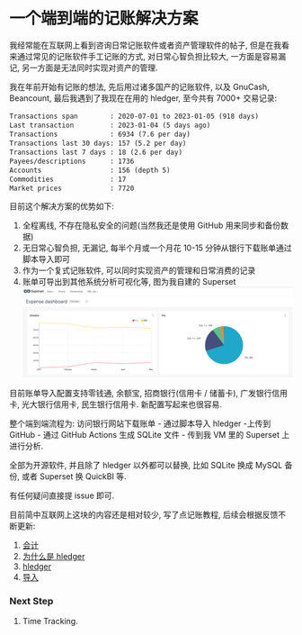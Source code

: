 # 一个端到端的记账解决方案

我经常能在互联网上看到咨询日常记账软件或者资产管理软件的帖子, 但是在我看来通过常见的记账软件手工记账的方式, 对日常心智负担比较大, 一方面是容易漏记, 另一方面是无法同时实现对资产的管理.

我在年前开始有记账的想法, 先后用过诸多国产的记账软件, 以及 GnuCash, Beancount, 最后我遇到了我现在在用的 hledger, 至今共有 7000+ 交易记录:
```
Transactions span        : 2020-07-01 to 2023-01-05 (918 days)
Last transaction         : 2023-01-04 (5 days ago)
Transactions             : 6934 (7.6 per day)
Transactions last 30 days: 157 (5.2 per day)
Transactions last 7 days : 18 (2.6 per day)
Payees/descriptions      : 1736
Accounts                 : 156 (depth 5)
Commodities              : 17
Market prices            : 7720
```

目前这个解决方案的优势如下:
1. 全程离线, 不存在隐私安全的问题(当然我还是使用 GitHub 用来同步和备份数据)
1. 无日常心智负担, 无漏记, 每半个月或一个月花 10-15 分钟从银行下载账单通过脚本导入即可
1. 作为一个复式记账软件, 可以同时实现资产的管理和日常消费的记录
1. 账单可导出到其他系统分析可视化等, 图为我自建的 Superset ![image](https://raw.githubusercontent.com/zhzy0077/hledger-accounting/main/screenshot.png)

目前账单导入配置支持零钱通, 余额宝, 招商银行(信用卡 / 储蓄卡), 广发银行信用卡, 光大银行信用卡, 民生银行信用卡. 新配置写起来也很容易.

整个端到端流程为: 访问银行网站下载账单 - 通过脚本导入 hledger -上传到 GitHub - 通过 GitHub Actions 生成 SQLite 文件 - 传到我 VM 里的 Superset 上进行分析.

全部为开源软件, 并且除了 hledger 以外都可以替换, 比如 SQLite 换成 MySQL 备份, 或者 Superset 换 QuickBI 等.

有任何疑问直接提 issue 即可.

目前简中互联网上这块的内容还是相对较少, 写了点记账教程, 后续会根据反馈不断更新:

1. [会计](docs/accounting.md)
1. [为什么是 hledger](docs/why-hledger.md)
1. [hledger](docs/hledger.md)
1. [导入](docs/import.md)


### Next Step
1. Time Tracking.
